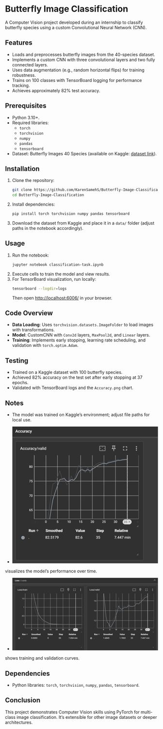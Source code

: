 
# Butterfly Image Classification

A Computer Vision project developed during an internship to classify butterfly species using a custom Convolutional Neural Network (CNN).

## Features
- Loads and preprocesses butterfly images from the 40-species dataset.
- Implements a custom CNN with three convolutional layers and two fully connected layers.
- Uses data augmentation (e.g., random horizontal flips) for training robustness.
- Trains on 100 classes with TensorBoard logging for performance tracking.
- Achieves approximately 82% test accuracy.

## Prerequisites
- Python 3.10+.
- Required libraries:
  - `torch`
  - `torchvision`
  - `numpy`
  - `pandas`
  - `tensorboard`
- Dataset: Butterfly Images 40 Species (available on Kaggle: [dataset link](https://www.kaggle.com/datasets/gpiosenka/butterfly-images40-species)).

## Installation
1. Clone the repository:
   ```bash
   git clone https://github.com/KarenSamehS/Butterfly-Image-Classification.git
   cd Butterfly-Image-Classification
   ```
2. Install dependencies:
   ```bash
   pip install torch torchvision numpy pandas tensorboard
   ```
3. Download the dataset from Kaggle and place it in a `data/` folder (adjust paths in the notebook accordingly).

## Usage
1. Run the notebook:
   ```bash
   jupyter notebook classification-task.ipynb
   ```
2. Execute cells to train the model and view results.
3. For TensorBoard visualization, run locally:
   ```bash
   tensorboard --logdir=logs
   ```
   Then open [http://localhost:6006/](http://localhost:6006/) in your browser.

## Code Overview
- **Data Loading**: Uses `torchvision.datasets.ImageFolder` to load images with transformations.
- **Model**: CustomCNN with `Conv2d` layers, `MaxPool2d`, and `Linear` layers.
- **Training**: Implements early stopping, learning rate scheduling, and validation with `torch.optim.Adam`.

## Testing
- Trained on a Kaggle dataset with 100 butterfly species.
- Achieved 82% accuracy on the test set after early stopping at 37 epochs.
- Validated with TensorBoard logs and the `Accuracy.png` chart.

## Notes
- The model was trained on Kaggle’s environment; adjust file paths for local use.
  
- <img src="Accuracy.png" alt="Accuracy Chart">
visualizes the model’s performance over time.
- <img src="Loss.png" alt="TensorBoard Screenshot">
shows training and validation curves.

## Dependencies
- Python libraries: `torch`, `torchvision`, `numpy`, `pandas`, `tensorboard`.

## Conclusion
This project demonstrates Computer Vision skills using PyTorch for multi-class image classification. It’s extensible for other image datasets or deeper architectures.
